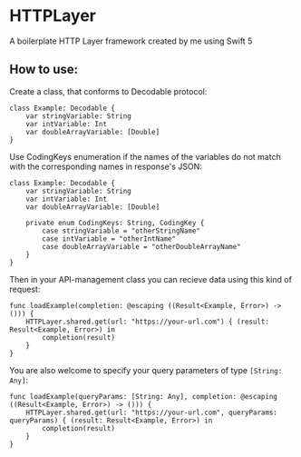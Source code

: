# HTTPLayer
A boilerplate HTTP Layer framework created by me using Swift 5

## How to use:

Create a class, that conforms to Decodable protocol:
```
class Example: Decodable {
    var stringVariable: String
    var intVariable: Int
    var doubleArrayVariable: [Double]
}
```

Use CodingKeys enumeration if the names of the variables do not match with the corresponding names in response's JSON:
```
class Example: Decodable {
    var stringVariable: String
    var intVariable: Int
    var doubleArrayVariable: [Double]

    private enum CodingKeys: String, CodingKey {
        case stringVariable = "otherStringName"
        case intVariable = "otherIntName"
        case doubleArrayVariable = "otherDoubleArrayName"
    }
}
```

Then in your API-management class you can recieve data using this kind of request:
```
func loadExample(completion: @escaping ((Result<Example, Error>) -> ())) {
    HTTPLayer.shared.get(url: "https://your-url.com") { (result: Result<Example, Error>) in
        completion(result)
    }
}
```

You are also welcome to specify your query parameters of type `[String: Any]`:
```
func loadExample(queryParams: [String: Any], completion: @escaping ((Result<Example, Error>) -> ())) {
    HTTPLayer.shared.get(url: "https://your-url.com", queryParams: queryParams) { (result: Result<Example, Error>) in
        completion(result)
    }
}
```
